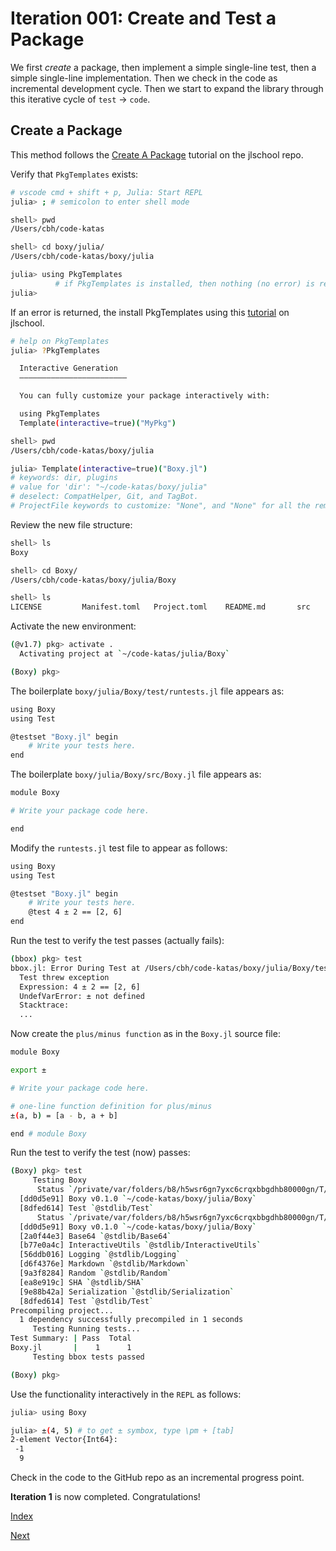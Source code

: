 # Iteration 001: Create and Test a Package

We first *create* a package, then implement a simple single-line test, then a simple single-line implementation.  Then we check in the code as incremental development cycle.  Then we start to expand the library through this iterative cycle of `test` -> `code`.

## Create a Package

This method follows the [Create A Package](https://github.com/hovey/jlschool/blob/main/create-a-package.md) tutorial on the jlschool repo.

Verify that `PkgTemplates` exists:

```bash
# vscode cmd + shift + p, Julia: Start REPL
julia> ; # semicolon to enter shell mode

shell> pwd
/Users/cbh/code-katas

shell> cd boxy/julia/
/Users/cbh/code-katas/boxy/julia

julia> using PkgTemplates
          # if PkgTemplates is installed, then nothing (no error) is returned
julia> 
```

If an error is returned, the install PkgTemplates using this [tutorial](https://github.com/hovey/jlschool/blob/main/PkgTemplates.md) on jlschool.

```bash
# help on PkgTemplates
julia> ?PkgTemplates

  Interactive Generation
  ––––––––––––––––––––––––

  You can fully customize your package interactively with:

  using PkgTemplates
  Template(interactive=true)("MyPkg")
```

```bash
shell> pwd
/Users/cbh/code-katas/boxy/julia

julia> Template(interactive=true)("Boxy.jl")
# keywords: dir, plugins
# value for 'dir': "~/code-katas/boxy/julia"
# deselect: CompatHelper, Git, and TagBot.
# ProjectFile keywords to customize: "None", and "None" for all the remaining options
```

Review the new file structure:

```bash
shell> ls
Boxy

shell> cd Boxy/
/Users/cbh/code-katas/boxy/julia/Boxy

shell> ls
LICENSE         Manifest.toml   Project.toml    README.md       src             test
```

Activate the new environment:

```bash
(@v1.7) pkg> activate .
  Activating project at `~/code-katas/julia/Boxy`

(Boxy) pkg> 
```

The boilerplate `boxy/julia/Boxy/test/runtests.jl` file appears as:

```bash
using Boxy
using Test

@testset "Boxy.jl" begin
    # Write your tests here.
end

```

The boilerplate `boxy/julia/Boxy/src/Boxy.jl` file appears as:

```bash
module Boxy

# Write your package code here.

end
```

Modify the `runtests.jl` test file to appear as follows:

```bash
using Boxy
using Test

@testset "Boxy.jl" begin
    # Write your tests here.
    @test 4 ± 2 == [2, 6]
end
```

Run the test to verify the test passes (actually fails):

```bash
(bbox) pkg> test
bbox.jl: Error During Test at /Users/cbh/code-katas/boxy/julia/Boxy/test/runtests.jl:6
  Test threw exception
  Expression: 4 ± 2 == [2, 6]
  UndefVarError: ± not defined
  Stacktrace:
  ...
```

Now create the `plus/minus function` as in the `Boxy.jl` source file:

```bash
module Boxy

export ±

# Write your package code here.

# one-line function definition for plus/minus
±(a, b) = [a - b, a + b]

end # module Boxy
```

Run the test to verify the test (now) passes:

```bash
(Boxy) pkg> test
     Testing Boxy
      Status `/private/var/folders/b8/h5wsr6gn7yxc6crqxbbgdhb80000gn/T/jl_8PeLNT/Project.toml`
  [dd0d5e91] Boxy v0.1.0 `~/code-katas/boxy/julia/Boxy`
  [8dfed614] Test `@stdlib/Test`
      Status `/private/var/folders/b8/h5wsr6gn7yxc6crqxbbgdhb80000gn/T/jl_8PeLNT/Manifest.toml`
  [dd0d5e91] Boxy v0.1.0 `~/code-katas/boxy/julia/Boxy`
  [2a0f44e3] Base64 `@stdlib/Base64`
  [b77e0a4c] InteractiveUtils `@stdlib/InteractiveUtils`
  [56ddb016] Logging `@stdlib/Logging`
  [d6f4376e] Markdown `@stdlib/Markdown`
  [9a3f8284] Random `@stdlib/Random`
  [ea8e919c] SHA `@stdlib/SHA`
  [9e88b42a] Serialization `@stdlib/Serialization`
  [8dfed614] Test `@stdlib/Test`
Precompiling project...
  1 dependency successfully precompiled in 1 seconds
     Testing Running tests...
Test Summary: | Pass  Total
Boxy.jl       |    1      1
     Testing bbox tests passed 

(Boxy) pkg> 
```

Use the functionality interactively in the `REPL` as follows:

```bash
julia> using Boxy

julia> ±(4, 5) # to get ± symbox, type \pm + [tab]
2-element Vector{Int64}:
 -1
  9
```

Check in the code to the GitHub repo as an incremental progress point.

**Iteration 1** is now completed. Congratulations!

[Index](README.md)

[Next](iteration_002.md)